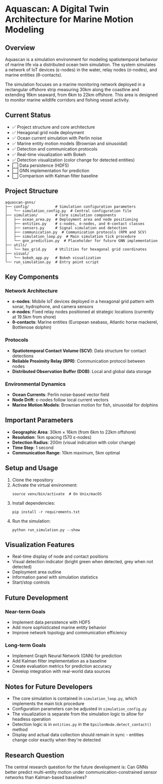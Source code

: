 # Aquascan: A Digital Twin Architecture for Marine Motion Modeling

## Overview
Aquascan is a simulation environment for modeling spatiotemporal behavior of marine life via a distributed ocean twin simulation. The system simulates a network of IoT devices (ε-nodes) in the water, relay nodes (σ-nodes), and marine entities (θ-contacts).

The simulation focuses on a marine monitoring network deployed in a rectangular offshore strip measuring 30km along the coastline and extending 16km seaward, from 6km to 22km offshore. This area is designed to monitor marine wildlife corridors and fishing vessel activity.

## Current Status
- ✅ Project structure and core architecture
- ✅ Hexagonal grid node deployment
- ✅ Ocean current simulation with Perlin noise
- ✅ Marine entity motion models (Brownian and sinusoidal)
- ✅ Detection and communication protocols
- ✅ Real-time visualization with Bokeh
- ✅ Detection visualization (color change for detected entities)
- ⬜ Data persistence (HDF5)
- ⬜ GNN implementation for prediction
- ⬜ Comparison with Kalman filter baseline

## Project Structure
```
aquascan-gnns/
├── config/            # Simulation configuration parameters
│   └── simulation_config.py  # Central configuration file
├── simulation/        # Core simulation components
│   ├── ocean_area.py  # Deployment area and node positioning
│   ├── entities.py    # ε-nodes, σ-nodes, and θ-contact classes
│   ├── sensors.py     # Signal simulation and detection
│   ├── communication.py  # Communication protocols (RPR and SCV)
│   ├── simulation_loop.py  # Main simulation tick procedure
│   └── gnn_prediction.py  # Placeholder for future GNN implementation
├── utils/
│   └── hex_grid.py    # Utilities for hexagonal grid coordinates
├── visual/
│   └── bokeh_app.py   # Bokeh visualization
└── run_simulation.py  # Entry point script
```

## Key Components

### Network Architecture
- **ε-nodes**: Mobile IoT devices deployed in a hexagonal grid pattern with sonar, hydrophone, and camera sensors
- **σ-nodes**: Fixed relay nodes positioned at strategic locations (currently at 19.5km from shore)
- **θ-contacts**: Marine entities (European seabass, Atlantic horse mackerel, Bottlenose dolphin)

### Protocols
- **Spatiotemporal Contact Volume (SCV)**: Data structure for contact detections
- **Reliable Proximity Relay (RPR)**: Communication protocol between nodes
- **Distributed Observation Buffer (DOB)**: Local and global data storage

### Environmental Dynamics
- **Ocean Currents**: Perlin noise-based vector field
- **Node Drift**: ε-nodes follow local current vectors
- **Marine Motion Models**: Brownian motion for fish, sinusoidal for dolphins

## Important Parameters
- **Geographic Area**: 30km × 16km (from 6km to 22km offshore)
- **Resolution**: 1km spacing (570 ε-nodes)
- **Detection Radius**: 200m (visual indication with color change)
- **Time Step**: 1 second
- **Communication Range**: 10km maximum, 5km optimal

## Setup and Usage
1. Clone the repository
2. Activate the virtual environment:
   ```
   source venv/bin/activate  # On Unix/macOS
   ```
3. Install dependencies:
   ```
   pip install -r requirements.txt
   ```
4. Run the simulation:
   ```
   python run_simulation.py --show
   ```

## Visualization Features
- Real-time display of node and contact positions
- Visual detection indicator (bright green when detected, grey when not detected)
- Deployment area outline
- Information panel with simulation statistics
- Start/stop controls

## Future Development
### Near-term Goals
- Implement data persistence with HDF5
- Add more sophisticated marine entity behavior
- Improve network topology and communication efficiency

### Long-term Goals
- Implement Graph Neural Network (GNN) for prediction
- Add Kalman filter implementation as a baseline
- Create evaluation metrics for prediction accuracy
- Develop integration with real-world data sources

## Notes for Future Developers
- The core simulation is contained in `simulation_loop.py`, which implements the main tick procedure
- Configuration parameters can be adjusted in `simulation_config.py`
- The visualization is separate from the simulation logic to allow for headless operation
- Detection logic is in `entities.py` in the `EpsilonNode.detect_contact()` method
- Display and actual data collection should remain in sync - entities change color exactly when they're detected

## Research Question
The central research question for the future development is:
Can GNNs better predict multi-entity motion under communication-constrained sensor networks than Kalman-based baselines?
